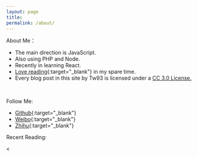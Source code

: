 ```yaml
---
layout: page
title:       
permalink: /about/
---
```


About Me：  

* The main direction is JavaScript.
* Also using PHP and Node.
* Recently in learning React.
* [Love reading](http://book.douban.com/people/77063977/){:target="_blank"} in my spare time.
* Every blog post in this site by Tw93 is licensed under a <a rel="license" href="http://creativecommons.org/licenses/by-nc/3.0/cn/" target="_blank">CC 3.0 License.</a>   
<br>   


Follow Me:

* [Github](https://github.com/{{site.github_username}}){:target="_blank"}
* [Weibo](http://weibo.com/{{site.sina_id}}){:target="_blank"}
* [Zhihu](http://www.zhihu.com/people/{{site.zhihu_id}}){:target="_blank"}

Recent Reading:
<script type="text/javascript" src="http://www.douban.com/service/badge/77063977/?selection=favorite&amp;picsize=small&amp;hideself=on&amp;show=collection&amp;n=20&amp;hidelogo=on&amp;cat=book&amp;columns=4"></script>
<<style type="text/css" media="screen">
    
</style>

